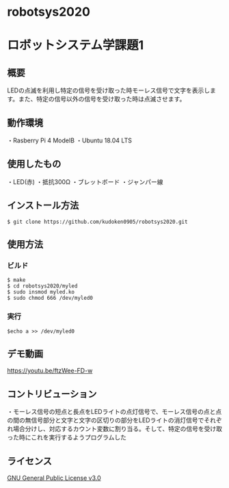 # robotsys2020
# ロボットシステム学課題1
## 概要
LEDの点滅を利用し特定の信号を受け取った時モーレス信号で文字を表示します。また、特定の信号以外の信号を受け取った時は点滅させます。
## 動作環境
・Rasberry Pi 4 ModelB
・Ubuntu 18.04 LTS
## 使用したもの
・LED(赤)
・抵抗300Ω
・ブレットボード
・ジャンパー線
## インストール方法
```
$ git clone https://github.com/kudoken0905/robotsys2020.git  
```
## 使用方法
### ビルド
```
$ make  
$ cd robotsys2020/myled  
$ sudo insmod myled.ko  
$ sudo chmod 666 /dev/myled0  
```
### 実行
```
$echo a >> /dev/myled0 
```
## デモ動画
https://youtu.be/ftzWee-FD-w
## コントリビューション
・モーレス信号の短点と長点をLEDライトの点灯信号で、モーレス信号の点と点の間の無信号部分と文字と文字の区切りの部分をLEDライトの消灯信号でそれぞれ場合分けし、対応するカウント変数に割り当る。そして、特定の信号を受け取った時にこれを実行するようプログラムした
## ライセンス
[GNU General Public License v3.0](https://github.com/AD58-3104/robosys_led_control/blob/main/COPYING)
